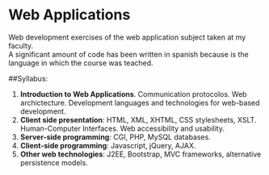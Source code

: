 # Web Applications
Web development exercises of the web application subject taken at my faculty.   
A significant amount of code has been written in spanish because is the language in which the course was teached.

##Syllabus:
1. **Introduction to Web Applications**. Communication protocolos. Web archictecture. Development languages and technologies for web-based development.
2. **Client side presentation**: HTML, XML, XHTML, CSS stylesheets, XSLT. Human-Computer Interfaces. Web accessibility and usability.
3. **Server-side programming**: CGI, PHP, MySQL databases.
4. **Client-side programming**: Javascript, jQuery, AJAX.
5. **Other web technologies**: J2EE, Bootstrap, MVC frameworks, alternative persistence models.
